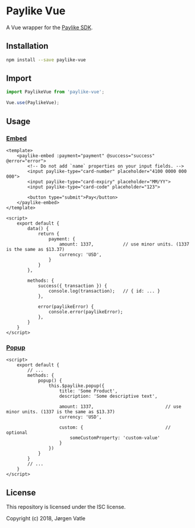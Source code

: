 # Paylike Vue
A Vue wrapper for the [Paylike SDK](https://github.com/paylike/sdk).

## Installation
```bash
npm install --save paylike-vue
```

## Import
```js
import PaylikeVue from 'paylike-vue';

Vue.use(PaylikeVue);
```

## Usage

### [Embed](https://github.com/paylike/sdk#embedded-form-for-transactions)
```vue
<template>
    <paylike-embed :payment="payment" @success="success" @error="error">
        <!-- Do not add `name` properties on your input fields. -->
        <input paylike-type="card-number" placeholder="4100 0000 000 000">
        <input paylike-type="card-expiry" placeholder="MM/YY">
        <input paylike-type="card-code" placeholder="123">
        
        <button type="submit">Pay</button>
    </paylike-embed>
</template>

<script>
    export default {
        data() {
            return {
                payment: {
                    amount: 1337,           // use minor units. (1337 is the same as $13.37)
                    currency: 'USD',
                }
            }
        },
        
        methods: {
            success({ transaction }) {
                console.log(transaction);   // { id: ... }
            },
            
            error(paylikeError) {
                console.error(paylikeError);
            },
        }
    }
</script>
```

### [Popup](https://github.com/paylike/sdk#popup-for-a-transaction)
```vue
<script>
    export default {
        // ...
        methods: {
            popup() {
                this.$paylike.popup({
                    title: 'Some Product',
                    description: 'Some descriptive text',

                    amount: 1337,                           // use minor units. (1337 is the same as $13.37)
                    currency: 'USD',
                    
                    custom: {                               // optional
                        someCustomProperty: 'custom-value'
                    }
                })
            }
        }
        // ...
    }
</script>
```

## License
This repository is licensed under the ISC license.

Copyright (c) 2018, Jørgen Vatle